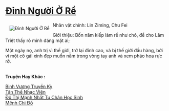 <a href="https://truyenwiki.net/dinh-nguoi-o-re.35552/" title="Đỉnh Người Ở Rể"><h1>Đỉnh Người Ở Rể</h1></a><div style="display:table"><img align="right" style="float: left; padding: 10px;" src="https://truyenwiki.net/a/img/str/src/35552.jpg" alt="Đỉnh Người Ở Rể">Nhân vật chính: Lin Ziming, Chu Fei<p></p> Giới thiệu: Bốn năm kiếp làm rể như chó, để cho Lâm Triệt thấy rõ mình đáng mặt ai;<p></p> Một ngày nọ, anh trị vì thế giới, trở lại đỉnh cao, và bị thế giới đầu hàng, bởi vì một cô gái xinh đẹp muốn nằm trong vòng tay anh và xem pháo hoa rực rỡ.</div><p><br><b>Truyện Hay Khác :</b></p><a href="https://truyenwiki.net/binh-vuong-truyen-ky.35566/" alt="Binh Vương Truyền Kỳ">Binh Vương Truyền Kỳ</a><br/><a href="https://github.com/nownovels/wikidich/tree/master/truyenhay/36658" alt="Tận Thế Nhạc Viên">Tận Thế Nhạc Viên</a><br/><a href="https://sangtacviet.wordpress.com/2020/10/22/do-thi-manh-nhat-tu-chan-hoc-sinh/" alt="Đô Thị Mạnh Nhất Tu Chân Học Sinh">Đô Thị Mạnh Nhất Tu Chân Học Sinh</a><br/><a href="https://github.com/nownovels/wikidich/tree/master/truyenhay/35652" alt="Mệnh Chi Đồ">Mệnh Chi Đồ</a><br/>